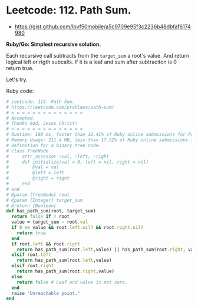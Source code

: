 # Leetcode: 112. Path Sum.

- https://gist.github.com/lbvf50mobile/a5c9709e95f3c2236b48dbfaf6174980

**Ruby/Go: Simplest recursive solution.**

Each recursive call subtracts from the `target_sum` a root's value. And return logical left or rigth subcalls. If it is a leaf and sum after subtraciton is 0 return true.

Let's try.

Ruby code:
```Ruby
# Leetcode: 112. Path Sum.
# https://leetcode.com/problems/path-sum/
# = = = = = = = = = = = = = =
# Accepted.
# Thanks God, Jesus Christ!
# = = = = = = = = = = = = = =
# Runtime: 188 ms, faster than 12.41% of Ruby online submissions for Path Sum.
# Memory Usage: 211.4 MB, less than 17.52% of Ruby online submissions for Path Sum.
# Definition for a binary tree node.
# class TreeNode
#     attr_accessor :val, :left, :right
#     def initialize(val = 0, left = nil, right = nil)
#         @val = val
#         @left = left
#         @right = right
#     end
# end
# @param {TreeNode} root
# @param {Integer} target_sum
# @return {Boolean}
def has_path_sum(root, target_sum)
  return false if ! root
  value = target_sum - root.val
  if 0 == value && root.left.nil? && root.right.nil?
    return true
  end
  if root.left && root.right
    return has_path_sum(root.left,value) || has_path_sum(root.right, value)
  elsif root.left
    return has_path_sum(root.left,value)
  elsif root.right
    return has_path_sum(root.right,value)
  else
    return false # Leaf and value is not zero.
  end
  raise "Unreachable point."
end
```
